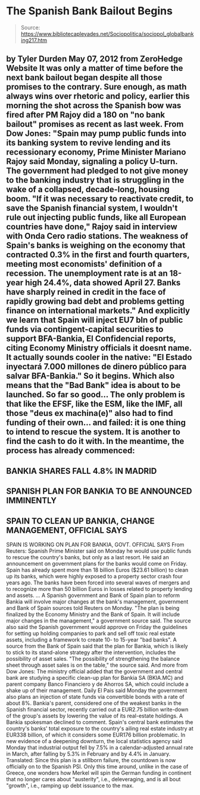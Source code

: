 # The Spanish Bank Bailout Begins

> Source: https://www.bibliotecapleyades.net/Sociopolitica/sociopol_globalbanking217.htm

by Tyler Durden
May 07, 2012
from
ZeroHedge Website
It was only a matter of time before the next bank bailout began despite all
those promises to the contrary.
Sure enough, as math always wins over rhetoric
and policy, earlier this morning the shot across the Spanish bow was fired
after PM Rajoy did a 180 on "no bank bailout" promises as recent as last
week.
From
Dow Jones:
"Spain may pump public funds into its
banking system to revive lending and its recessionary economy, Prime
Minister Mariano Rajoy said Monday, signaling a policy U-turn.
The government had pledged to not give money to
the banking industry that is struggling in the wake of a collapsed,
decade-long, housing boom.
"If it was necessary to reactivate credit,
to save the Spanish financial system, I wouldn't rule out injecting
public funds, like all European countries have done," Rajoy said in
interview with Onda Cero radio stations.
The weakness of Spain's banks is weighing on
the economy that contracted 0.3% in the first and fourth quarters,
meeting most economists' definition of a recession.
The unemployment rate is at an 18-year high
24.4%, data showed April 27. Banks have sharply reined in credit in the
face of rapidly growing bad debt and problems getting finance on
international markets."
And explicitly we learn that Spain will
inject EU7 bln of public funds via contingent-capital securities to
support BFA-Bankia,
El Confidencial reports, citing Economy Ministry
officials it doesnt name.
It actually sounds cooler in the native: "El
Estado inyectará 7.000 millones de dinero público para salvar BFA-Bankia."
So it begins. Which also means that the "Bad
Bank" idea is about to be launched. So far so good... The only problem
is that like the EFSF, like the ESM, like the IMF, all those "deus ex
machina(e)" also had to find funding of their own... and failed: it is
one thing to intend to rescue the system.
It is another to find the cash
to do it with.
In the meantime, the process has already
commenced:
-
BANKIA SHARES FALL 4.8% IN MADRID
-
SPANISH PLAN FOR BANKIA TO BE ANNOUNCED
IMMINENTLY
-
SPAIN TO CLEAN UP BANKIA, CHANGE
MANAGEMENT, OFFICIAL SAYS
-
SPAIN IS WORKING ON PLAN FOR BANKIA,
GOVT. OFFICIAL SAYS
From
Reuters:
Spanish Prime Minister said on Monday he
would use public funds to rescue the country's banks, but only as a last
resort. He said an announcement on government plans for the banks would
come on Friday.
Spain has already spent more than 18 billion Euros ($23.61 billion) to
clean up its banks, which were highly exposed to a property sector crash
four years ago.
The banks have been forced into several waves of mergers and to
recognize more than 50 billion Euros in losses related to property
lending and assets.
...
A Spanish government and Bank of Spain plan to reform
Bankia will
involve major changes at the bank's management, government and Bank of
Spain sources told Reuters on Monday.
"The plan is being finalized by the
Economy Ministry and the Bank of Spain. It will include major
changes in the management," a government source said.
The source also said the Spanish government
would approve on Friday the guidelines for setting up holding companies
to park and sell off toxic real estate assets, including a framework to
create 10- to 15-year "bad banks".
A source from the Bank of Spain said that the plan for Bankia, which is
likely to stick to its stand-alone strategy after the intervention,
includes the possibility of asset sales.
"The possibility of strengthening the
balance sheet through asset sales is on the table," the source said.
And more from
Dow Jones:
The ministry official added that the
government and central bank are studying a specific clean-up plan for
Bankia SA (BKIA.MC) and parent company Banco Financiero y de Ahorros SA,
which could include a shake up of their management. Daily El Pais said
Monday the government also plans an injection of state funds via
convertible bonds with a rate of about 8%.
Bankia's parent, considered one of the weakest banks in the Spanish
financial sector, recently carried out a EUR2.75 billion write-down of
the group's assets by lowering the value of its real-estate holdings.
A Bankia spokesman declined to comment.
Spain's central bank estimates the country's banks' total exposure to
the country's ailing real estate industry at EUR338 billion, of which it
considers some EUR176 billion problematic.
In new evidence of a deepening downturn, the local statistics agency
said Monday that industrial output fell by 7.5% in a calendar-adjusted
annual rate in March, after falling by 5.3% in February and by 4.4% in
January.
Translated:
Since this plan is a stillborn failure, the
countdown is now officially on to the Spanish PSI.
Only this time around, unlike in the case of
Greece, one wonders how Merkel will spin the German funding in continent
that no longer cares about "austerity", i.e., deleveraging, and is all
bout "growth", i.e., ramping up debt issuance to the max.
